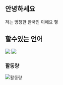 ## 안녕하세요
저는 멍청한 한국인 이에요 헿
## 할수있는 언어
<img src="https://img.shields.io/badge/Python-3766AB?style=flat-square&logo=Python&logoColor=white"/></a>
<img src="https://img.shields.io/badge/Javascript-8E?style=flat-square&logo=Javascript&logoColor=Yellow"/></a>




### 활동량
![활동량](https://github-readme-stats.vercel.app/api?username=5-23)
